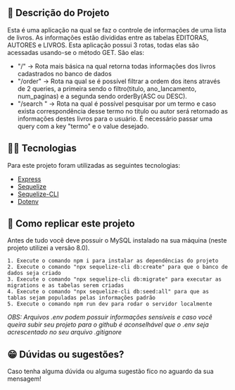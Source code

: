 ## :ledger: Descrição do Projeto

Esta é uma aplicação na qual se faz o controle de informações de uma lista de livros. As informações estão divididas entre as tabelas EDITORAS, AUTORES e LIVROS.
Esta aplicação possui 3 rotas, todas elas são acessadas usando-se o método GET. São elas:

- "/" -> Rota mais básica na qual retorna todas informações dos livros cadastrados no banco de dados
- "/order" -> Rota na qual se é possível filtrar a ordem dos itens através de 2 queries, a primeira sendo o filtro(titulo, ano_lancamento, num_paginas) e a segunda sendo orderBy(ASC ou DESC).
- "/search " -> Rota na qual é possível pesquisar por um termo e caso exista correspondência desse termo no titulo ou autor será retornado as informações destes livros para o usuário. É necessário passar uma query com a key "termo" e o value desejado.


## :man_technologist: Tecnologias

Para este projeto foram utilizadas as seguintes tecnologias:

- [Express](https://expressjs.com/pt-br/)
- [Sequelize](https://sequelize.org/)
- [Sequelize-CLI](https://www.npmjs.com/package/sequelize-cli)
- [Dotenv](https://www.npmjs.com/package/dotenv)

## :dvd: Como replicar este projeto

Antes de tudo você deve possuir o MySQL instalado na sua máquina (neste projeto utilizei a versão 8.0).

```
1. Execute o comando npm i para instalar as dependências do projeto
2. Execute o comando "npx sequelize-cli db:create" para que o banco de dados seja criado
3. Execute o comando "npx sequelize-cli db:migrate" para executar as migrations e as tabelas serem criadas
4. Execute o comando "npx sequelize-cli db:seed:all" para que as tablas sejam populadas pelas informações padrão
5. Execute o comando npm run dev para rodar o servidor localmente
```

_OBS: Arquivos .env podem possuir informações sensíveis e caso você queira subir seu projeto para o github é aconselhável que o .env seja acrescentado no seu arquivo .gitignore_

## :grin: Dúvidas ou sugestões?

Caso tenha alguma dúvida ou alguma sugestão fico no aguardo da sua mensagem!
